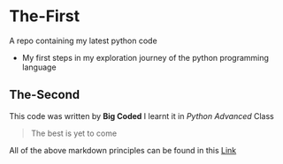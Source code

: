 # The-First
A repo containing my latest python code
- My first steps in my exploration journey of the python programming language
## The-Second 
This code was written by **Big Coded**
I learnt it in _Python Advanced_ Class
> The best is yet to come

All of the above markdown principles can be found in this [Link](https://www.markdownguide.org/basic-syntax/)
